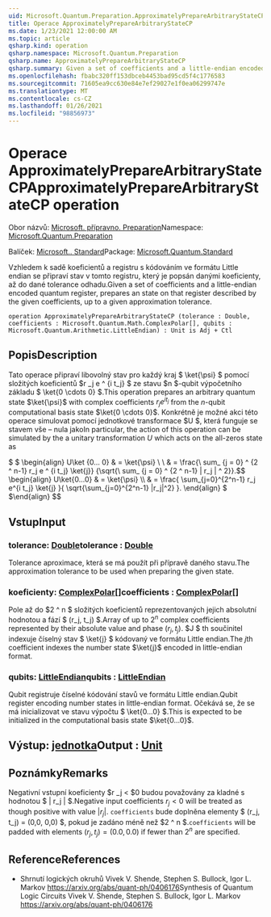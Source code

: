```yaml
---
uid: Microsoft.Quantum.Preparation.ApproximatelyPrepareArbitraryStateCP
title: Operace ApproximatelyPrepareArbitraryStateCP
ms.date: 1/23/2021 12:00:00 AM
ms.topic: article
qsharp.kind: operation
qsharp.namespace: Microsoft.Quantum.Preparation
qsharp.name: ApproximatelyPrepareArbitraryStateCP
qsharp.summary: Given a set of coefficients and a little-endian encoded quantum register, prepares an state on that register described by the given coefficients, up to a given approximation tolerance.
ms.openlocfilehash: fbabc320ff153dbceb4453bad95cd5f4c1776583
ms.sourcegitcommit: 71605ea9cc630e84e7ef29027e1f0ea06299747e
ms.translationtype: MT
ms.contentlocale: cs-CZ
ms.lasthandoff: 01/26/2021
ms.locfileid: "98856973"
---
```

# <a name="approximatelypreparearbitrarystatecp-operation"></a><span data-ttu-id="a8467-102">Operace ApproximatelyPrepareArbitraryStateCP</span><span class="sxs-lookup"><span data-stu-id="a8467-102">ApproximatelyPrepareArbitraryStateCP operation</span></span>

<span data-ttu-id="a8467-103">Obor názvů: [Microsoft. přípravno. Preparation](xref:Microsoft.Quantum.Preparation)</span><span class="sxs-lookup"><span data-stu-id="a8467-103">Namespace: [Microsoft.Quantum.Preparation](xref:Microsoft.Quantum.Preparation)</span></span>

<span data-ttu-id="a8467-104">Balíček: [Microsoft.. Standard](https://nuget.org/packages/Microsoft.Quantum.Standard)</span><span class="sxs-lookup"><span data-stu-id="a8467-104">Package: [Microsoft.Quantum.Standard](https://nuget.org/packages/Microsoft.Quantum.Standard)</span></span>


<span data-ttu-id="a8467-105">Vzhledem k sadě koeficientů a registru s kódováním ve formátu Little endian se připraví stav v tomto registru, který je popsán danými koeficienty, až do dané tolerance odhadu.</span><span class="sxs-lookup"><span data-stu-id="a8467-105">Given a set of coefficients and a little-endian encoded quantum register, prepares an state on that register described by the given coefficients, up to a given approximation tolerance.</span></span>

```qsharp
operation ApproximatelyPrepareArbitraryStateCP (tolerance : Double, coefficients : Microsoft.Quantum.Math.ComplexPolar[], qubits : Microsoft.Quantum.Arithmetic.LittleEndian) : Unit is Adj + Ctl
```


## <a name="description"></a><span data-ttu-id="a8467-106">Popis</span><span class="sxs-lookup"><span data-stu-id="a8467-106">Description</span></span>

<span data-ttu-id="a8467-107">Tato operace připraví libovolný stav pro každý kraj $ \ket{\psi} $ pomocí složitých koeficientů $r _j e ^ {i t_j} $ ze stavu $n $-qubit výpočetního základu $ \ket{0 \cdots 0} $.</span><span class="sxs-lookup"><span data-stu-id="a8467-107">This operation prepares an arbitrary quantum state $\ket{\psi}$ with complex coefficients $r_j e^{i t_j}$ from the $n$-qubit computational basis state $\ket{0 \cdots 0}$.</span></span>
<span data-ttu-id="a8467-108">Konkrétně je možné akci této operace simulovat pomocí jednotkové transformace $U $, která funguje se stavem vše – nula jako</span><span class="sxs-lookup"><span data-stu-id="a8467-108">In particular, the action of this operation can be simulated by the a unitary transformation $U$ which acts on the all-zeros state as</span></span>

<span data-ttu-id="a8467-109">$ $ \begin{align} U\ket {0... 0} & = \ket{\psi} \\ \\ & = \frac{\ sum_ {j = 0} ^ {2 ^ n-1} r_j e ^ {i t_j} \ket{j}} {\sqrt{\ sum_ {j = 0} ^ {2 ^ n-1} | r_j | ^ 2}}.</span><span class="sxs-lookup"><span data-stu-id="a8467-109">$$ \begin{align} U\ket{0...0} & = \ket{\psi} \\\\ & = \frac{ \sum_{j=0}^{2^n-1} r_j e^{i t_j} \ket{j} }{ \sqrt{\sum_{j=0}^{2^n-1} |r_j|^2} }.</span></span>
<span data-ttu-id="a8467-110">\end{align} $ $</span><span class="sxs-lookup"><span data-stu-id="a8467-110">\end{align} $$</span></span>

## <a name="input"></a><span data-ttu-id="a8467-111">Vstup</span><span class="sxs-lookup"><span data-stu-id="a8467-111">Input</span></span>

### <a name="tolerance--double"></a><span data-ttu-id="a8467-112">tolerance: [Double](xref:microsoft.quantum.lang-ref.double)</span><span class="sxs-lookup"><span data-stu-id="a8467-112">tolerance : [Double](xref:microsoft.quantum.lang-ref.double)</span></span>

<span data-ttu-id="a8467-113">Tolerance aproximace, která se má použít při přípravě daného stavu.</span><span class="sxs-lookup"><span data-stu-id="a8467-113">The approximation tolerance to be used when preparing the given state.</span></span>


### <a name="coefficients--complexpolar"></a><span data-ttu-id="a8467-114">koeficienty: [ComplexPolar](xref:Microsoft.Quantum.Math.ComplexPolar)[]</span><span class="sxs-lookup"><span data-stu-id="a8467-114">coefficients : [ComplexPolar](xref:Microsoft.Quantum.Math.ComplexPolar)[]</span></span>

<span data-ttu-id="a8467-115">Pole až do $2 ^ n $ složitých koeficientů reprezentovaných jejich absolutní hodnotou a fází $ (r_j, t_j) $.</span><span class="sxs-lookup"><span data-stu-id="a8467-115">Array of up to $2^n$ complex coefficients represented by their absolute value and phase $(r_j, t_j)$.</span></span> <span data-ttu-id="a8467-116">$J $ th součinitel indexuje číselný stav $ \ket{j} $ kódovaný ve formátu Little endian.</span><span class="sxs-lookup"><span data-stu-id="a8467-116">The $j$th coefficient indexes the number state $\ket{j}$ encoded in little-endian format.</span></span>


### <a name="qubits--littleendian"></a><span data-ttu-id="a8467-117">qubits: [LittleEndian](xref:Microsoft.Quantum.Arithmetic.LittleEndian)</span><span class="sxs-lookup"><span data-stu-id="a8467-117">qubits : [LittleEndian](xref:Microsoft.Quantum.Arithmetic.LittleEndian)</span></span>

<span data-ttu-id="a8467-118">Qubit registruje číselné kódování stavů ve formátu Little endian.</span><span class="sxs-lookup"><span data-stu-id="a8467-118">Qubit register encoding number states in little-endian format.</span></span> <span data-ttu-id="a8467-119">Očekává se, že se má inicializovat ve stavu výpočtu $ \ket{0...0} $.</span><span class="sxs-lookup"><span data-stu-id="a8467-119">This is expected to be initialized in the computational basis state $\ket{0...0}$.</span></span>



## <a name="output--unit"></a><span data-ttu-id="a8467-120">Výstup: [jednotka](xref:microsoft.quantum.lang-ref.unit)</span><span class="sxs-lookup"><span data-stu-id="a8467-120">Output : [Unit](xref:microsoft.quantum.lang-ref.unit)</span></span>



## <a name="remarks"></a><span data-ttu-id="a8467-121">Poznámky</span><span class="sxs-lookup"><span data-stu-id="a8467-121">Remarks</span></span>

<span data-ttu-id="a8467-122">Negativní vstupní koeficienty $r _j < $0 budou považovány za kladné s hodnotou $ | r_j | $.</span><span class="sxs-lookup"><span data-stu-id="a8467-122">Negative input coefficients $r_j < 0$ will be treated as though positive with value $|r_j|$.</span></span> <span data-ttu-id="a8467-123">`coefficients` bude doplněna elementy $ (r_j, t_j) = (0,0, 0,0) $, pokud je zadáno méně než $2 ^ n $.</span><span class="sxs-lookup"><span data-stu-id="a8467-123">`coefficients` will be padded with elements $(r_j, t_j) = (0.0, 0.0)$ if fewer than $2^n$ are specified.</span></span>

## <a name="references"></a><span data-ttu-id="a8467-124">Reference</span><span class="sxs-lookup"><span data-stu-id="a8467-124">References</span></span>

- <span data-ttu-id="a8467-125">Shrnutí logických okruhů Vivek V. Shende, Stephen S. Bullock, Igor L. Markov https://arxiv.org/abs/quant-ph/0406176</span><span class="sxs-lookup"><span data-stu-id="a8467-125">Synthesis of Quantum Logic Circuits Vivek V. Shende, Stephen S. Bullock, Igor L. Markov https://arxiv.org/abs/quant-ph/0406176</span></span>